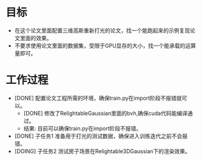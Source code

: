 # 目标
- 在这个论文里面配置三维高斯重新打光的论文，找一个能跑起来的示例复现论文里面的效果。
- 不要求使用论文里面的数据集，受限于GPU显存的大小，找一个能承载的运算量即可。

# 工作过程
- [DONE] 配置论文工程所需的环境，确保train.py在import阶段不报错就可以。
	- [DONE] 修改了RelightableGaussian里面的bvh,确保cuda代码能编译通过。
	- 结果: 目前可以确保train.py在import阶段不报错。
- [DONE] 子任务1 准备用于打光的测试数据，确保进入训练迭代之前不会报错。
- [DOING] 子任务2 测试房子场景在Relightable3DGaussian下的渲染效果。